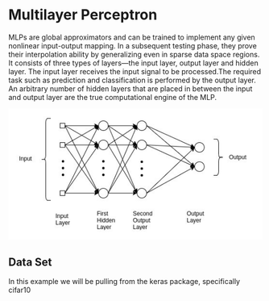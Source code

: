 # Multilayer Perceptron

MLPs are global approximators and can be trained to implement any given nonlinear input-output mapping. In a subsequent testing phase, they prove their interpolation ability by generalizing even in sparse data space regions. It consists of three types of layers—the input layer, output layer and hidden layer. The input layer receives the input signal to be processed.The required task such as prediction and classification is performed by the output layer. An arbitrary number of hidden layers that are placed in between the input and output layer are the true computational engine of the MLP.

![MLP](MLP.jpeg)

## Data Set
In this example we will be pulling from the keras package, specifically cifar10
